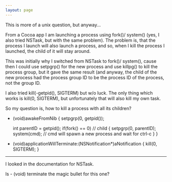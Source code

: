 ```yaml
---
layout: page
---
```


This is more of a unix question, but anyway...

From a Cocoa app I am launching a process using     fork()/    system() (yes, I also tried NSTask, but with the same problem).  The problem is, that the process I launch will also launch a process, and so, when I kill the process I launched, the child of it will stay around.

This was initially why I switched from NSTask to     fork()/    system(), cause then I could use     setpgrp() for the new process and use     killpg() to kill the process group, but it gave the same result (and anyway, the child of the new process had the process group ID to be the process ID of the process, not the group ID.

I also tried     kill(-getpid(), SIGTERM) but w/o luck.  The only thing which works is     kill(0, SIGTERM), but unfortunately that will also kill my own task.

So my question is, how to kill a process with all its children?
    
- (void)awakeFromNib
{
   setpgrp(0, getpid());

   int parentID = getpid();
   if(fork() == 0) // child
   {
      setpgrp(0, parentID);
      system(cmd); // cmd will spawn a new process and wait for ctrl-c
   }
}

- (void)applicationWillTerminate:(NSNotification*)aNotification
{
   kill(0, SIGTERM);
}


----

I looked in the documentation for NSTask.

Is     - (void) terminate  the magic bullet for this one?
